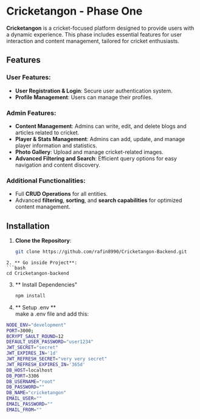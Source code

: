 # Cricketangon - Phase One

**Cricketangon** is a cricket-focused platform designed to provide users with a dynamic experience. This phase includes essential features for user interaction and content management, tailored for cricket enthusiasts.

## Features

### User Features:
- **User Registration & Login**: Secure user authentication system.
- **Profile Management**: Users can manage their profiles.

### Admin Features:
- **Content Management**: Admins can write, edit, and delete blogs and articles related to cricket.
- **Player & Stats Management**: Admins can add, update, and manage player information and statistics.
- **Photo Gallery**: Upload and manage cricket-related images.
- **Advanced Filtering and Search**: Efficient query options for easy navigation and content discovery.

### Additional Functionalities:
- Full **CRUD Operations** for all entities.
- Advanced **filtering**, **sorting**, and **search capabilities** for optimized content management.

## Installation

1. **Clone the Repository**:
   ```bash
   git clone https://github.com/rafin8990/Cricketangon-Backend.git
```
2. ** Go inside Project**:
```bash
cd Cricketangon-backend
```
3. ** Install Dependencies"
   ```bash
   npm install
   ```
4. ** Setup .env ** </br>
make a .env file and add this:
```bash
NODE_ENV="development"
PORT=3000;
BCRYPT_SAULT_ROUND=12
DEFAULT_USER_PASSWORD="user1234"
JWT_SECRET="secret"
JWT_EXPIRES_IN='1d'
JWT_REFRESH_SECRET="very very secret"
JWT_REFRESH_EXPIRES_IN='365d'
DB_HOST=localhost
DB_PORT=3306
DB_USERNAME="root"
DB_PASSWORD=""
DB_NAME="cricketangon"
EMAIL_USER=""
EMAIL_PASSWORD=""
EMAIL_FROM=""
```
